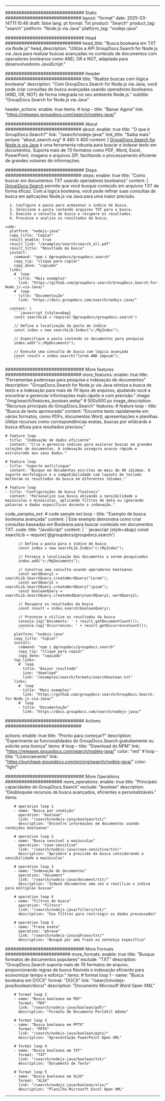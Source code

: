 
---
############################# Static ############################
layout: "format"
date:  2025-03-14T11:10:46
draft: false
lang: pt
format: Txt
product: "Search"
product_tag: "search"
platform: "Node.js via Java"
platform_tag: "nodejs-java"

############################# Head ############################
head_title: "Busca booleana em TXT via Node.js"
head_description: "Utilize a API GroupDocs.Search for Node.js via Java para realizar buscas avançadas no conteúdo de documentos com operadores booleanos como AND, OR e NOT, adaptada para desenvolvedores JavaScript."

############################# Header ############################
title: "Realize buscas com lógica booleana" 
description: "Com GroupDocs.Search for Node.js via Java, você pode criar consultas de busca avançadas usando operadores booleanos (AND, OR, NOT) de forma integrada no seu ambiente Node.js."
subtitle: "GroupDocs.Search for Node.js via Java" 

header_actions:
  enable: true
  items:
    #  loop
    - title: "Baixar Agora"
      link: "https://releases.groupdocs.com/search/nodejs-java/"
      
############################# About ############################
about:
    enable: true
    title: "O que é GroupDocs.Search?"
    link: "/search/nodejs-java/"
    link_title: "Saiba mais"
    picture: "about_search.svg" # 480 X 400
    content: |
       [GroupDocs.Search for Node.js via Java](/search/nodejs-java/) é uma ferramenta robusta para buscar e indexar texto em documentos. Suporta mais de 70 formatos como PDF, Word, Excel, PowerPoint, imagens e arquivos ZIP, facilitando o processamento eficiente de grandes volumes de informações.

############################# Steps ############################
steps:
    enable: true
    title: "Como buscar em documentos TXT usando operadores booleanos"
    content: |
      [GroupDocs.Search](/search/nodejs-java/) permite que você busque conteúdo em arquivos TXT de forma eficaz. Com a lógica booleana, você pode refinar suas consultas de busca em aplicações Node.js via Java para uma maior precisão.
      
      1. Configure a pasta para armazenar o índice de busca.
      2. Selecione a pasta contendo arquivos TXT para a busca.
      3. Execute a consulta de busca e recupere os resultados.
      4. Processe e analise os resultados da busca.
   
    code:
      platform: "nodejs-java"
      copy_title: "Copiar"
      result_enable: true
      result_link: "/examples/search/search_all.pdf"
      result_title: "Resultado da busca"
      install:
        command: "npm i @groupdocs/groupdocs.search"
        copy_tip: "clique para copiar"
        copy_done: "copiado"
      links:
        #  loop
        - title: "Mais exemplos"
          link: "https://github.com/groupdocs-search/GroupDocs.Search-for-Node.js-via-Java/"
        #  loop
        - title: "Documentação"
          link: "https://docs.groupdocs.com/search/nodejs-java/"
          
      content: |
        ```javascript {style=abap}
        const searchLib = require('@groupdocs/groupdocs.search')

        // Defina a localização da pasta do índice
        const index = new searchLib.Index("c:/MyIndex");

        // Especifique a pasta contendo os documentos para pesquisa
        index.add("c:/MyDocuments");

        // Execute uma consulta de busca com lógica avançada
        const result = index.search("lorem AND impsum");
        ```            

############################# More features ############################
more_features:
  enable: true
  title: "Ferramentas poderosas para pesquisa e indexação de documentos"
  description: "GroupDocs.Search for Node.js via Java otimiza a busca de texto e a indexação para mais de 70 tipos de arquivos, ajudando você a encontrar e gerenciar informações mais rápido e com precisão."
  image: "/img/search/features_boolean.webp" # 500x500 px
  image_description: "Recursos principais do GroupDocs.Search"
  features:
    # feature loop
    - title: "Busca de texto aprimorada"
      content: "Encontre texto rapidamente em vários formatos, como PDFs, documentos Word, apresentações e planilhas. Utilize recursos como correspondências exatas, buscas por wildcards e busca difusa para resultados precisos."

    # feature loop
    - title: "Indexação de dados eficiente"
      content: "Crie e gerencie índices para acelerar buscas em grandes coleções de documentos. A indexação assegura acesso rápido e estruturado aos seus dados."

    # feature loop
    - title: "Suporte multilingue"
      content: "Busque em documentos escritos em mais de 80 idiomas. O suporte morfológico e a compatibilidade com layouts de teclado melhoram os resultados da busca em diferentes idiomas."

    # feature loop
    - title: "Configurações de busca flexíveis"
      content: "Personalize sua busca ativando a sensibilidade a maiúsculas e minúsculas, aplicando filtros de data ou ignorando palavras e dados específicos durante a indexação."
      
  code_samples_ext:
    # code sample ext loop
    - title: "Exemplo de busca booleana avançada"
      content: |
        Este exemplo demonstra como criar consultas baseadas em Booleana para buscar conteúdo em documentos TXT.
      code:
        title: "JavaScript"
        content: |
          ```javascript {style=abap}
          const searchLib = require('@groupdocs/groupdocs.search')
          
          // Defina a pasta para o índice de busca
          const index = new searchLib.Index("c:/MyIndex");
              
          // Forneça a localização dos documentos a serem pesquisados
          index.add("c:/MyDocuments");

          // Construa uma consulta usando operadores booleanos
          const wordQuery1 = searchLib.SearchQuery.createWordQuery("Lorem");
          const wordQuery2 = searchLib.SearchQuery.createWordQuery("ipsum");
          const booleanQuery = searchLib.SearchQuery.createAndQuery(wordQuery1, wordQuery2);

          // Recupere os resultados da busca
          const result = index.search(booleanQuery);
          
          // Processe e utilize os resultados da busca
          console.log('Documents: ' + result.getDocumentCount());
          console.log('Occurrences: ' + result.getOccurrenceCount());
          ```
        platform: "nodejs-java"
        copy_title: "Copiar"
        install:
          command: "npm i @groupdocs/groupdocs.search"
          copy_tip: "clique para copiar"
          copy_done: "copiado"
        top_links:
          #  loop
          - title: "Baixar resultado"
            icon: "download"
            link: "/examples/search/formats/searchboolean.txt"
        links:
          #  loop
          - title: "Mais exemplos"
            link: "https://github.com/groupdocs-search/GroupDocs.Search-for-Node.js-via-Java/"
          #  loop
          - title: "Documentação"
            link: "https://docs.groupdocs.com/search/nodejs-java/"
            

            


############################# Actions ############################

actions:
  enable: true
  title: "Pronto para começar?"
  description: "Experimente as funcionalidades do GroupDocs.Search gratuitamente ou solicite uma licença"
  items:
    #  loop
    - title: "Download do NPM"
      link: "https://releases.groupdocs.com/search/nodejs-java/"
      color: "red"
        #  loop
    - title: "Licenciamento"
      link: "https://purchase.groupdocs.com/pricing/search/nodejs-java/"
      color: "light"


############################# More Operations #####################
more_operations:
    enable: true
    title: "Principais capacidades do GroupDocs.Search"
    exclude: "boolean"
    description: "Desbloqueie recursos de busca avançados, eficientes e personalizáveis."
    items: 
          
        # operation loop 1
        - name: "Busca por condição"
          operation: "boolean"
          link: "/search/nodejs-java/boolean/txt/"
          description: "Encontre informações em documentos usando condições booleanas"

        # operation loop 2
        - name: "Busca sensível a maiúsculas"
          operation: "case-sensitive"
          link: "/search/nodejs-java/case-sensitive/txt/"
          description: "Aprimore a precisão da busca considerando a sensibilidade a maiúsculas"

        # operation loop 3
        - name: "Indexação de documentos"
          operation: "document"
          link: "/search/nodejs-java/document/txt/"
          description: "Indexe documentos uma vez e reutilize o índice para múltiplas buscas"

        # operation loop 4
        - name: "Filtros de busca"
          operation: "filters"
          link: "/search/nodejs-java/filters/txt/"
          description: "Use filtros para restringir os dados processados"

        # operation loop 5
        - name: "Frase exata"
          operation: "phrase"
          link: "/search/nodejs-java/phrase/txt/"
          description: "Busque por uma frase ou sentença específica"
          
        
          
############################# More Formats ########################
more_formats:
    enable: true
    title: "Busque formatos de documentos populares"
    exclude: "TXT"
    description: "GroupDocs.Search suporta mais de 70 formatos de arquivo, proporcionando regras de busca flexíveis e indexação eficiente para economizar tempo e esforço."
    items: 
        # format loop 1
        - name: "Busca booleana em DOCX"
          format: "DOCX"
          link: "/search/nodejs-java/boolean/docx/"
          description: "Documento Microsoft Word Open XML"
          
        # format loop 2
        - name: "Busca booleana em PDF"
          format: "PDF"
          link: "/search/nodejs-java/boolean/pdf/"
          description: "Formato de Documento Portátil Adobe"
          
        # format loop 3
        - name: "Busca booleana em PPTX"
          format: "PPTX"
          link: "/search/nodejs-java/boolean/pptx/"
          description: "Apresentação PowerPoint Open XML"

        # format loop 4
        - name: "Busca booleana em TXT"
          format: "TXT"
          link: "/search/nodejs-java/boolean/txt/"
          description: "Documento de Texto"
          
        # format loop 5
        - name: "Busca booleana em XLSX"
          format: "XLSX"
          link: "/search/nodejs-java/boolean/xlsx/"
          description: "Planilha Microsoft Excel Open XML"
  

---